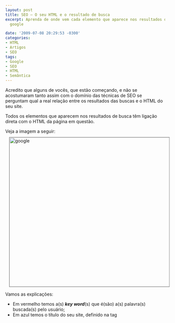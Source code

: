 ```yaml
---
layout: post
title: SEO – O seu HTML e o resultado de busca
excerpt: Aprenda de onde vem cada elemento que aparece nos resultados de busca do
  google

date: '2009-07-08 20:29:53 -0300'
categories:
- HTML
- Artigos
- SEO
tags:
- Google
- SEO
- HTML
- Semântica
---
```

<p>Acredito que alguns de vocês, que estão começando, e não se acostumaram tanto assim com o domínio das técnicas de SEO se perguntam qual a real relação entre os resultados das buscas e o HTML do seu site.</p>
<p>Todos os elementos que aparecem nos resultados de busca têm ligação direta com o HTML da página em questão.</p>
<p>Veja a imagem a seguir:
<a href="/arquivos/2009/07/google.jpg"><img src="http://blog.thiagobelem.net/arquivos/2009/07/google.jpg" alt="google" title="google" width="600" height="471" class="aligncenter size-full wp-image-566" style="border: 1px solid gray; margin: 10px 0 0 12px" /></a>

Vamos as explicações:</p>
<ul>
<li>Em vermelho temos a(s) <strong><em>key word</em></strong>(s) que é(são) a(s) palavra(s) buscada(s) pelo usuário;</li>
<li>Em azul temos o título do seu site, definido na tag <strong><title></strong> do seu HTML;</li>
<li>Em verde temos a <strong>descrição</strong> do site, definido na tag <strong><meta name="description" content="..." /></strong>, dentro do <strong><head></strong> da sua página;</li>
<li>E por fim temos, em amarelo, o link da página indexada pelo Google</li>
</ul>
<p>--</p>
<p>O motivo desse post foi mostrar a importância <em><strong>key word</strong></em> (palavra-chave) pra um bom resultado no Google... O ideal é que ela esteja presente no titulo, descrição e link da sua página. Isso vai permitir uma melhor posição nos resultados de busca.</p>
<p>Abraços :)</p>
